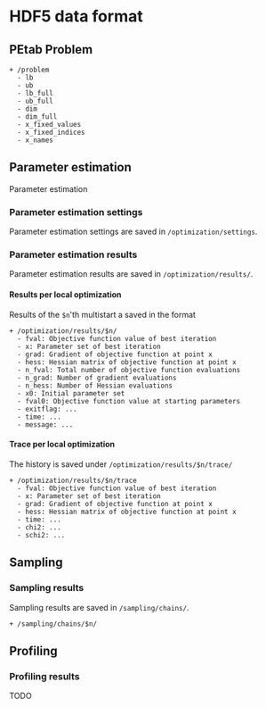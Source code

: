 # HDF5 data format

## PEtab Problem

```
+ /problem
  - lb
  - ub
  - lb_full
  - ub_full
  - dim
  - dim_full
  - x_fixed_values
  - x_fixed_indices
  - x_names
```

## Parameter estimation

Parameter estimation

### Parameter estimation settings
Parameter estimation settings are saved in `/optimization/settings`.

### Parameter estimation results
Parameter estimation results are saved in `/optimization/results/`.

#### Results per local optimization
Results of the `$n`'th multistart a saved in the format
```
+ /optimization/results/$n/
  - fval: Objective function value of best iteration
  - x: Parameter set of best iteration
  - grad: Gradient of objective function at point x
  - hess: Hessian matrix of objective function at point x
  - n_fval: Total number of objective function evaluations
  - n_grad: Number of gradient evaluations
  - n_hess: Number of Hessian evaluations
  - x0: Initial parameter set
  - fval0: Objective function value at starting parameters
  - exitflag: ...
  - time: ...
  - message: ...
```
#### Trace per local optimization
The history is saved under `/optimization/results/$n/trace/`
```
+ /optimization/results/$n/trace
  - fval: Objective function value of best iteration
  - x: Parameter set of best iteration
  - grad: Gradient of objective function at point x
  - hess: Hessian matrix of objective function at point x
  - time: ...
  - chi2: ...
  - schi2: ...
```

## Sampling


### Sampling results

Sampling results are saved in `/sampling/chains/`.
```
+ /sampling/chains/$n/
```


## Profiling


### Profiling results

TODO
